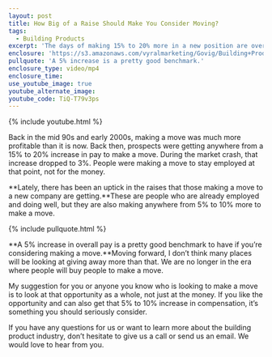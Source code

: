 ```yaml
---
layout: post
title: How Big of a Raise Should Make You Consider Moving?
tags:
  - Building Products
excerpt: 'The days of making 15% to 20% more in a new position are over. What kind of raise should you look for when a new opportunity presents itself?'
enclosure: 'https://s3.amazonaws.com/vyralmarketing/Govig/Building+Products/Videos/2017/How+Big+of+a+Raise+Should+Make+You+Consider+Moving%253F+-+Jennifer+Meyer.mp4'
pullquote: 'A 5% increase is a pretty good benchmark.'
enclosure_type: video/mp4
enclosure_time:
use_youtube_image: true
youtube_alternate_image:
youtube_code: TiQ-T79v3ps
---
```



{% include youtube.html %}

Back in the mid 90s and early 2000s, making a move was much more profitable than it is now. Back then, prospects were getting anywhere from a 15% to 20% increase in pay to make a move. During the market crash, that increase dropped to 3%. People were making a move to stay employed at that point, not for the money.

**Lately, there has been an uptick in the raises that those making a move to a new company are getting.**These are people who are already employed and doing well, but they are also making anywhere from 5% to 10% more to make a move.&nbsp;

{% include pullquote.html %}

**A 5% increase in overall pay is a pretty good benchmark to have if you’re considering making a move.**Moving forward, I don’t think many places will be looking at giving away more than that. We are no longer in the era where people will buy people to make a move.

My suggestion for you or anyone you know who is looking to make a move is to look at that opportunity as a whole, not just at the money. If you like the opportunity and can also get that 5% to 10% increase in compensation, it’s something you should seriously consider.

If you have any questions for us or want to learn more about the building product industry, don’t hesitate to give us a call or send us an email. We would love to hear from you.
<br>&nbsp;